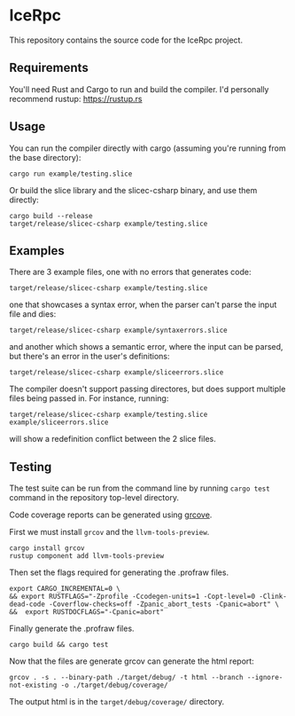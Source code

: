 # IceRpc

This repository contains the source code for the IceRpc project.

## Requirements

You'll need Rust and Cargo to run and build the compiler. I'd personally recommend rustup:
<https://rustup.rs>

## Usage

You can run the compiler directly with cargo (assuming you're running from the base directory):

```shell
cargo run example/testing.slice
```

Or build the slice library and the slicec-csharp binary, and use them directly:

```shell
cargo build --release
target/release/slicec-csharp example/testing.slice
```

## Examples

There are 3 example files, one with no errors that generates code:

```shell
target/release/slicec-csharp example/testing.slice
```

one that showcases a syntax error, when the parser can't parse the input file and dies:

```shell
target/release/slicec-csharp example/syntaxerrors.slice
```

and another which shows a semantic error, where the input can be parsed, but there's an error in the user's definitions:

```shell
target/release/slicec-csharp example/sliceerrors.slice
```

The compiler doesn't support passing directores, but does support multiple files being passed in. For instance, running:

```shell
target/release/slicec-csharp example/testing.slice example/sliceerrors.slice
```

will show a redefinition conflict between the 2 slice files.

## Testing

The test suite can be run from the command line by running `cargo test` command in the repository top-level
directory.

Code coverage reports can be generated using [grcove](https://docs.rs/crate/grcov/0.4.3).

First we must install `grcov` and the `llvm-tools-preview`.

```shell
cargo install grcov
rustup component add llvm-tools-preview
```

Then set the flags required for generating the .profraw files.

```shell
export CARGO_INCREMENTAL=0 \
&& export RUSTFLAGS="-Zprofile -Ccodegen-units=1 -Copt-level=0 -Clink-dead-code -Coverflow-checks=off -Zpanic_abort_tests -Cpanic=abort" \
&&  export RUSTDOCFLAGS="-Cpanic=abort"
```

Finally generate the .profraw files.

```shell
cargo build && cargo test
```

Now that the files are generate  grcov can generate the html report:

```shell
grcov . -s . --binary-path ./target/debug/ -t html --branch --ignore-not-existing -o ./target/debug/coverage/
```

The output html is in the `target/debug/coverage/` directory.
